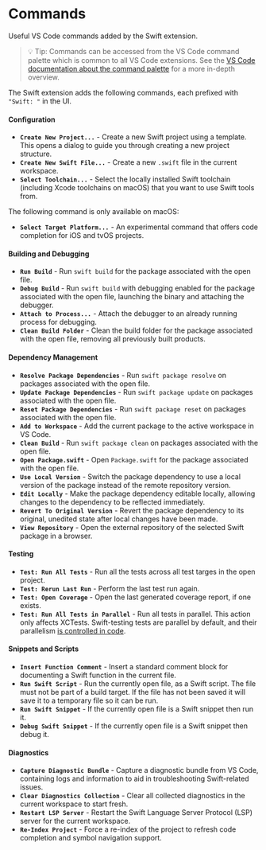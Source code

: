 # Commands

Useful VS Code commands added by the Swift extension.

> 💡 Tip: Commands can be accessed from the VS Code command palette which is common to all VS Code extensions. See the [VS Code documentation about the command palette](https://code.visualstudio.com/docs/getstarted/userinterface#_command-palette) for a more in-depth overview.

The Swift extension adds the following commands, each prefixed with `"Swift: "` in the UI.

#### Configuration

- **`Create New Project...`** - Create a new Swift project using a template. This opens a dialog to guide you through creating a new project structure.
- **`Create New Swift File...`** - Create a new `.swift` file in the current workspace.
- **`Select Toolchain...`** - Select the locally installed Swift toolchain (including Xcode toolchains on macOS) that you want to use Swift tools from.

The following command is only available on macOS:

- **`Select Target Platform...`** - An experimental command that offers code completion for iOS and tvOS projects.

#### Building and Debugging

- **`Run Build`** - Run `swift build` for the package associated with the open file.
- **`Debug Build`** - Run `swift build` with debugging enabled for the package associated with the open file, launching the binary and attaching the debugger.
- **`Attach to Process...`** - Attach the debugger to an already running process for debugging.
- **`Clean Build Folder`** - Clean the build folder for the package associated with the open file, removing all previously built products.

#### Dependency Management

- **`Resolve Package Dependencies`** - Run `swift package resolve` on packages associated with the open file.
- **`Update Package Dependencies`** - Run `swift package update` on packages associated with the open file.
- **`Reset Package Dependencies`** - Run `swift package reset` on packages associated with the open file.
- **`Add to Workspace`** - Add the current package to the active workspace in VS Code.
- **`Clean Build`** - Run `swift package clean` on packages associated with the open file.
- **`Open Package.swift`** - Open `Package.swift` for the package associated with the open file.
- **`Use Local Version`** - Switch the package dependency to use a local version of the package instead of the remote repository version.
- **`Edit Locally`** - Make the package dependency editable locally, allowing changes to the dependency to be reflected immediately.
- **`Revert To Original Version`** - Revert the package dependency to its original, unedited state after local changes have been made.
- **`View Repository`** - Open the external repository of the selected Swift package in a browser.

#### Testing

- **`Test: Run All Tests`** - Run all the tests across all test targes in the open project.
- **`Test: Rerun Last Run`** - Perform the last test run again.
- **`Test: Open Coverage`** - Open the last generated coverage report, if one exists.
- **`Test: Run All Tests in Parallel`** - Run all tests in parallel. This action only affects XCTests. Swift-testing tests are parallel by default, and their parallelism [is controlled in code](https://developer.apple.com/documentation/testing/parallelization).

#### Snippets and Scripts

- **`Insert Function Comment`** - Insert a standard comment block for documenting a Swift function in the current file.
- **`Run Swift Script`** - Run the currently open file, as a Swift script. The file must not be part of a build target. If the file has not been saved it will save it to a temporary file so it can be run.
- **`Run Swift Snippet`** - If the currently open file is a Swift snippet then run it.
- **`Debug Swift Snippet`** - If the currently open file is a Swift snippet then debug it.

#### Diagnostics

- **`Capture Diagnostic Bundle`** - Capture a diagnostic bundle from VS Code, containing logs and information to aid in troubleshooting Swift-related issues.
- **`Clear Diagnostics Collection`** - Clear all collected diagnostics in the current workspace to start fresh.
- **`Restart LSP Server`** - Restart the Swift Language Server Protocol (LSP) server for the current workspace.
- **`Re-Index Project`** - Force a re-index of the project to refresh code completion and symbol navigation support.